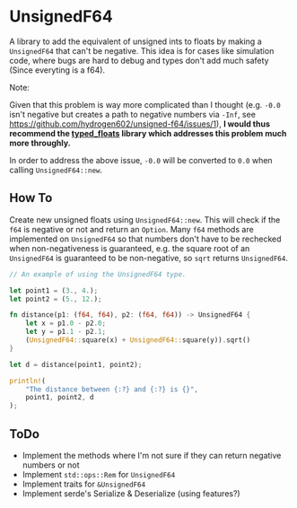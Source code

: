 # UnsignedF64

A library to add the equivalent of unsigned ints to floats by making a `UnsignedF64` that can't be negative. This idea is for cases like simulation code, where bugs are hard to debug and types don't add much safety (Since everyting is a f64).

Note:

Given that this problem is way more complicated than I thought (e.g. `-0.0` isn't negative but creates a path to negative numbers via `-Inf`, see https://github.com/hydrogen602/unsigned-f64/issues/1), **I would thus recommend the [typed_floats](https://crates.io/crates/typed_floats) library which addresses this problem much more throughly.**

In order to address the above issue, `-0.0` will be converted to `0.0` when calling `UnsignedF64::new`.

## How To

Create new unsigned floats using `UnsignedF64::new`. This will check if the `f64` is negative or not and return an `Option`. Many `f64` methods are implemented on `UnsignedF64` so that numbers don't have to be rechecked when non-negativeness is guaranteed, e.g. the square root of an `UnsignedF64` is guaranteed to be non-negative, so `sqrt` returns `UnsignedF64`.

```Rust
// An example of using the UnsignedF64 type.

let point1 = (3., 4.);
let point2 = (5., 12.);

fn distance(p1: (f64, f64), p2: (f64, f64)) -> UnsignedF64 {
    let x = p1.0 - p2.0;
    let y = p1.1 - p2.1;
    (UnsignedF64::square(x) + UnsignedF64::square(y)).sqrt()
}

let d = distance(point1, point2);

println!(
    "The distance between {:?} and {:?} is {}",
    point1, point2, d
);
```

## ToDo

- Implement the methods where I'm not sure if they can return negative numbers or not
- Implement `std::ops::Rem` for `UnsignedF64`
- Implement traits for `&UnsignedF64`
- Implement serde's Serialize & Deserialize (using features?)

